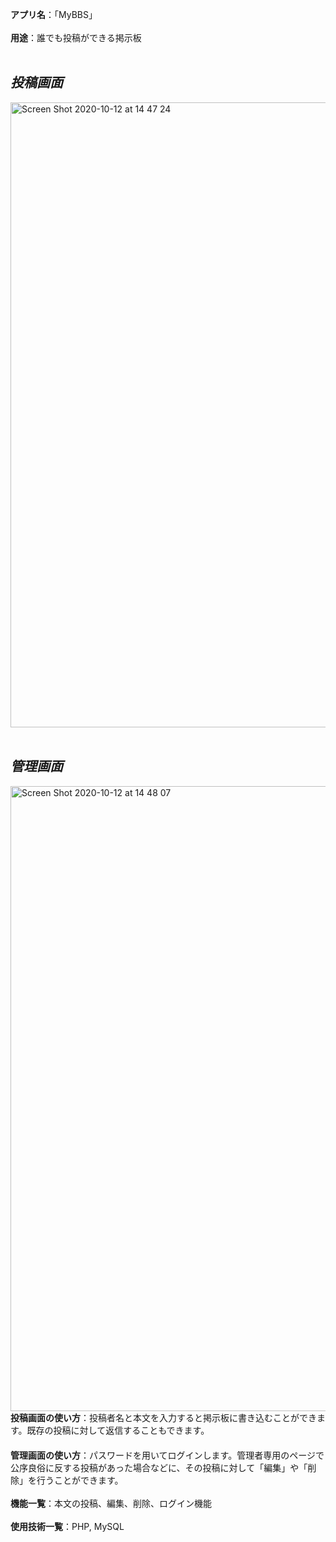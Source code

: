 **アプリ名**：「MyBBS」
<br>
<br>
**用途**：誰でも投稿ができる掲示板
<br>
<br>
*<h2>投稿画面</h2>*
<img width="1000" alt="Screen Shot 2020-10-12 at 14 47 24" src="https://user-images.githubusercontent.com/66158552/95709698-2af30a80-0c9a-11eb-8e7c-fc58224d5ff8.png">
<br>
<br>
*<h2>管理画面</h2>*
<img width="1000" alt="Screen Shot 2020-10-12 at 14 48 07" src="https://user-images.githubusercontent.com/66158552/95709702-2dedfb00-0c9a-11eb-8b92-124521d1040d.png">
**投稿画面の使い方**：投稿者名と本文を入力すると掲示板に書き込むことができます。既存の投稿に対して返信することもできます。
<br>　
<br>
**管理画面の使い方**：パスワードを用いてログインします。管理者専用のページで公序良俗に反する投稿があった場合などに、その投稿に対して「編集」や「削除」を行うことができます。
<br>
<br>
**機能一覧**：本文の投稿、編集、削除、ログイン機能
<br>
<br>
**使用技術一覧**：PHP, MySQL
